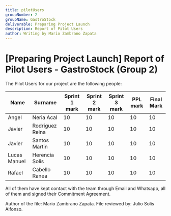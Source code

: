 ```yaml
---
title: pilotUsers
groupNumber: 2
groupName: GastroStock
deliverable: Preparing Project Launch
description: Report of Pilot Users
author: Writing by Mario Zambrano Zapata
---
```


# [Preparing Project Launch] Report of Pilot Users - GastroStock (Group 2)

The Pilot Users for our project are the following people:

| Name         | Surname         | Sprint 1 mark | Sprint 2 mark | Sprint 3 mark | PPL mark |  Final Mark        |
|--------------|-----------------|---------------|---------------|---------------|----------|--------------------|
| Angel        | Neria Acal      |       10      |       10      |       10      | 10       | 10                 |
| Javier       | Rodriguez Reina |       10      |       10      |       10      | 10       | 10                 |
| Javier       | Santos Martin   |       10      |       10      |       10      | 10       | 10                 |
| Lucas Manuel | Herencia Solis  |       10      |       10      |       10      | 10       | 10                 |
| Rafael       | Cabello Ranea   |       10      |       10      |       10      | 10       | 10                 |


All of them have kept contact with the team through Email and Whatsapp, all of them and signed their Commitment Agreement.

Author of the file: Mario Zambrano Zapata.
File reviewed by: Julio Solis Alfonso.
